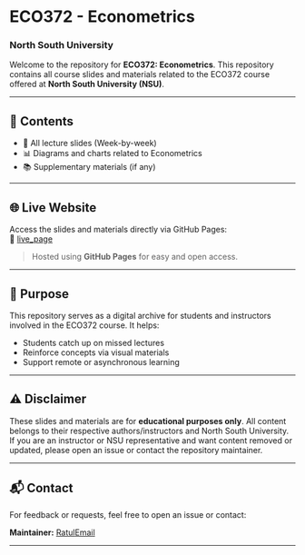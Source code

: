 # ECO372 - Econometrics
### North South University

Welcome to the repository for **ECO372: Econometrics**. This repository contains all course slides and materials related to the ECO372 course offered at **North South University (NSU)**.

---

## 📁 Contents

- 🧾 All lecture slides (Week-by-week)
- 📊 Diagrams and charts related to Econometrics
- 📚 Supplementary materials (if any)

---

## 🌐 Live Website

Access the slides and materials directly via GitHub Pages:  
🔗 [live_page](https://ratul2016t.github.io/nsueco372)

> Hosted using **GitHub Pages** for easy and open access.

---

## 📌 Purpose

This repository serves as a digital archive for students and instructors involved in the ECO372 course. It helps:
- Students catch up on missed lectures
- Reinforce concepts via visual materials
- Support remote or asynchronous learning

---

## ⚠️ Disclaimer

These slides and materials are for **educational purposes only**. All content belongs to their respective authors/instructors and North South University.  
If you are an instructor or NSU representative and want content removed or updated, please open an issue or contact the repository maintainer.

---

## 📬 Contact

For feedback or requests, feel free to open an issue or contact:

**Maintainer:** [Ratul](https://github.com/Ratul2016t)[Email](willfromnorth@proton.me)

---
